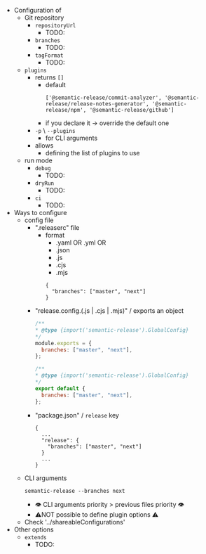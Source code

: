 * Configuration of
  * Git repository
    * `repositoryUrl`
      * TODO:
    * `branches`
      * TODO:
    * `tagFormat`
      * TODO:
  * `plugins`
    * returns `[]`
      * default 
        ```
        ['@semantic-release/commit-analyzer', '@semantic-release/release-notes-generator', '@semantic-release/npm', '@semantic-release/github']
        ```
      * if you declare it -> override the default one 
    * `-p` \ `--plugins`
      * for CLI arguments
    * allows
      * defining the list of plugins to use
  * run mode
    * `debug`
      * TODO:
    * `dryRun`
      * TODO:
    * `ci`
      * TODO:
* Ways to configure
  * config file
    * ".releaserc" file
      * format
        * .yaml OR .yml OR
        * .json
        * .js
        * .cjs
        * .mjs
        ```
        {
          "branches": ["master", "next"]
        }
        ```
    * "release.config.(.js | .cjs | .mjs)" / exports an object
        ```.cjs
        /**
        * @type {import('semantic-release').GlobalConfig}
        */
        module.exports = {
          branches: ["master", "next"],
        };
        ```
        ```.mjs
        /**
        * @type {import('semantic-release').GlobalConfig}
        */
        export default {
          branches: ["master", "next"],
        };
        ```
    * "package.json" / `release` key
        ```
        {
          ...
          "release": {
            "branches": ["master", "next"]
          }
          ...
        }
        ```
  * CLI arguments
     ```
     semantic-release --branches next
     ```
    * 👁️ CLI arguments priority > previous files priority 👁️
    * ⚠️NOT possible to define plugin options ⚠️
  * Check '../shareableConfigurations'
* Other options
  * `extends`
    * TODO: